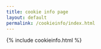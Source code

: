 ```yaml
---
title: cookie info page
layout: default
permalink: /cookieinfo/index.html
---
```

{% include cookieinfo.html %}
